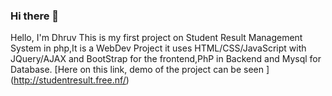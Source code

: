 ### Hi there 👋
Hello, I'm Dhruv This is my first project on
Student Result Management System in php,It is a 
WebDev Project it uses HTML/CSS/JavaScript with
JQuery/AJAX and BootStrap for the frontend,PhP in 
Backend and Mysql for Database.
[Here on this link, demo of the project can be seen ]
(http://studentresult.free.nf/)


